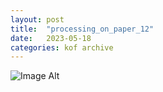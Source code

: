 ```yaml
---
layout:	post
title:	"processing_on_paper_12"
date:	2023-05-18
categories:	kof archive
---
```


![Image Alt](https://k0f.github.io/assets/processing_on_paper_12.png)
